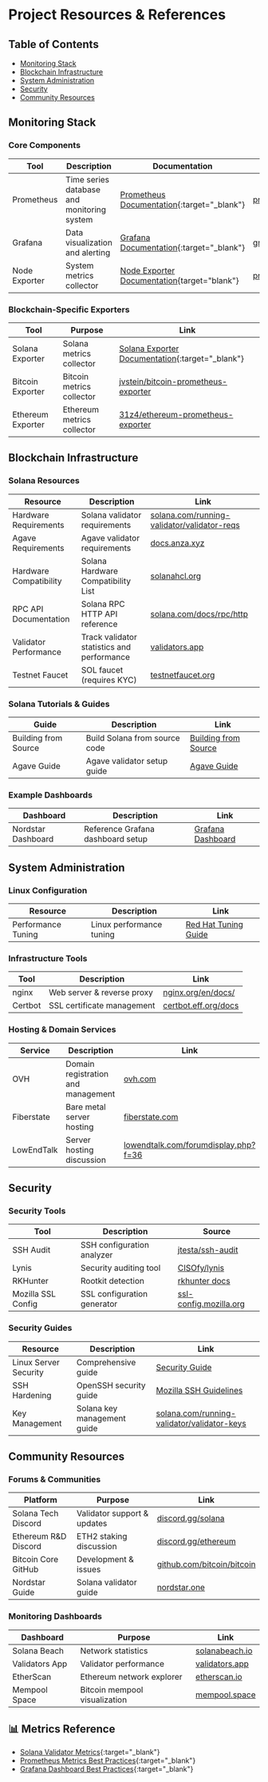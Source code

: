 # Project Resources & References

## Table of Contents
- [Monitoring Stack](#monitoring-stack)
- [Blockchain Infrastructure](#blockchain-infrastructure)
- [System Administration](#system-administration)
- [Security](#security)
- [Community Resources](#community-resources)

## Monitoring Stack

### Core Components
| Tool | Description | Documentation | Source |
|------|-------------|---------------|--------|
| Prometheus | Time series database and monitoring system | [Prometheus Documentation](https://prometheus.io/docs/introduction/overview/){:target="_blank"} | [prometheus/GitHub](https://github.com/prometheus/prometheus){target="blank"} |
| Grafana | Data visualization and alerting | [Grafana Documentation](https://grafana.com/docs/){:target="_blank"} | [grafana/GitHub](https://github.com/grafana/grafana){target="blank"} |
| Node Exporter | System metrics collector | [Node Exporter Documentation](https://prometheus.io/docs/guides/node-exporter/){target="blank"} | [prometheus/node_exporter](https://github.com/prometheus/node_exporter){target="blank"} |

### Blockchain-Specific Exporters
| Tool | Purpose | Link |
|------|---------|------|
| Solana Exporter | Solana metrics collector | [Solana Exporter Documentation](https://github.com/mrgnlabs/solana-exporter){:target="_blank"} |
| Bitcoin Exporter | Bitcoin metrics collector | [jvstein/bitcoin-prometheus-exporter](https://github.com/jvstein/bitcoin-prometheus-exporter) |
| Ethereum Exporter | Ethereum metrics collector | [31z4/ethereum-prometheus-exporter](https://github.com/31z4/ethereum-prometheus-exporter) |

## Blockchain Infrastructure

### Solana Resources
| Resource | Description | Link |
|----------|-------------|------|
| Hardware Requirements | Solana validator requirements | [solana.com/running-validator/validator-reqs](https://solana.com/running-validator/validator-reqs) |
| Agave Requirements | Agave validator requirements | [docs.anza.xyz](https://docs.anza.xyz/operations/requirements) |
| Hardware Compatibility | Solana Hardware Compatibility List | [solanahcl.org](https://solanahcl.org/) |
| RPC API Documentation | Solana RPC HTTP API reference | [solana.com/docs/rpc/http](https://solana.com/docs/rpc/http) |
| Validator Performance | Track validator statistics and performance | [validators.app](https://www.validators.app/) |
| Testnet Faucet | SOL faucet (requires KYC) | [testnetfaucet.org](https://www.testnetfaucet.org/) |

### Solana Tutorials & Guides
| Guide | Description | Link |
|-------|-------------|------|
| Building from Source | Build Solana from source code | [Building from Source](https://github.com/agjell/sol-tutorials/blob/master/building-solana-from-source.md) |
| Agave Guide | Agave validator setup guide | [Agave Guide](https://github.com/agjell/sol-tutorials/blob/master/agave-beginners-guide.md) |

### Example Dashboards
| Dashboard | Description | Link |
|-----------|-------------|------|
| Nordstar Dashboard | Reference Grafana dashboard setup | [Grafana Dashboard](https://grafana.com/grafana/dashboards/b97d2afafc7444c9bcd90f094114e432) |

## System Administration

### Linux Configuration
| Resource | Description | Link |
|----------|-------------|------|
| Performance Tuning | Linux performance tuning | [Red Hat Tuning Guide](https://access.redhat.com/documentation/en-us/red_hat_enterprise_linux/8/html/monitoring_and_managing_system_status_and_performance/getting-started-with-tuned_monitoring-and-managing-system-status-and-performance#ch-Tuned-overview) |

### Infrastructure Tools
| Tool | Description | Link |
|------|-------------|------|
| nginx | Web server & reverse proxy | [nginx.org/en/docs/](https://nginx.org/en/docs/) |
| Certbot | SSL certificate management | [certbot.eff.org/docs](https://certbot.eff.org/docs) |

### Hosting & Domain Services
| Service | Description | Link |
|---------|-------------|------|
| OVH | Domain registration and management | [ovh.com](https://www.ovh.com/) |
| Fiberstate | Bare metal server hosting | [fiberstate.com](https://www.fiberstate.com/) |
| LowEndTalk | Server hosting discussion | [lowendtalk.com/forumdisplay.php?f=36](https://www.lowendtalk.com/forumdisplay.php?f=36) |

## Security

### Security Tools
| Tool | Description | Source |
|------|-------------|--------|
| SSH Audit | SSH configuration analyzer | [jtesta/ssh-audit](https://github.com/jtesta/ssh-audit) |
| Lynis | Security auditing tool | [CISOfy/lynis](https://github.com/CISOfy/lynis) |
| RKHunter | Rootkit detection | [rkhunter docs](https://rkhunter.sourceforge.net/) |
| Mozilla SSL Config | SSL configuration generator | [ssl-config.mozilla.org](https://ssl-config.mozilla.org/) |

### Security Guides
| Resource | Description | Link |
|----------|-------------|------|
| Linux Server Security | Comprehensive guide | [Security Guide](https://github.com/imthenachoman/How-To-Secure-A-Linux-Server) |
| SSH Hardening | OpenSSH security guide | [Mozilla SSH Guidelines](https://infosec.mozilla.org/guidelines/openssh) |
| Key Management | Solana key management guide | [solana.com/running-validator/validator-keys](https://solana.com/running-validator/validator-keys) |

## Community Resources

### Forums & Communities
| Platform | Purpose | Link |
|----------|----------|------|
| Solana Tech Discord | Validator support & updates | [discord.gg/solana](https://discord.gg/solana) |
| Ethereum R&D Discord | ETH2 staking discussion | [discord.gg/ethereum](https://discord.gg/ethereum) |
| Bitcoin Core GitHub | Development & issues | [github.com/bitcoin/bitcoin](https://github.com/bitcoin/bitcoin) |
| Nordstar Guide | Solana validator guide | [nordstar.one](https://nordstar.one/) |

### Monitoring Dashboards
| Dashboard | Purpose | Link |
|-----------|----------|------|
| Solana Beach | Network statistics | [solanabeach.io](https://solanabeach.io/) |
| Validators App | Validator performance | [validators.app](https://www.validators.app/) |
| EtherScan | Ethereum network explorer | [etherscan.io](https://etherscan.io/) |
| Mempool Space | Bitcoin mempool visualization | [mempool.space](https://mempool.space/) |

## 📊 Metrics Reference
- [Solana Validator Metrics](https://docs.solana.com/developing/network/validating/validator-monitoring#metrics){:target="_blank"}
- [Prometheus Metrics Best Practices](https://prometheus.io/docs/practices/naming/){:target="_blank"}
- [Grafana Dashboard Best Practices](https://grafana.com/docs/grafana/latest/dashboards/best-practices/){:target="_blank"}

